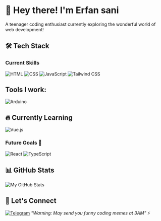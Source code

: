 



# 👋 Hey there! I'm Erfan sani
A teenager coding enthusiast currently exploring the wonderful world of web development!

## 🛠️ Tech Stack
### Current Skills
![HTML](https://skillicons.dev/icons?i=html)
![CSS](https://skillicons.dev/icons?i=css)
![JavaScript](https://skillicons.dev/icons?i=js)
![Tailwind CSS](https://skillicons.dev/icons?i=tailwind)


##  Tools I work:
![Arduino](https://skillicons.dev/icons?i=Arduino)



## 🔥 Currently Learning  
![Vue.js](https://skillicons.dev/icons?i=Vue)

### Future Goals 🚀
![React](https://skillicons.dev/icons?i=React)
![TypeScript](https://skillicons.dev/icons?i=TypeScript)

## 📊 GitHub Stats
![My GitHub Stats](https://github-readme-stats.vercel.app/api?username=erfan-sani&show_icons=true&theme=radical)

## 💬 Let's Connect
[![Telegram](https://img.shields.io/badge/Telegram-2CA5E0?style=for-the-badge&logo=telegram&logoColor=white)](https://t.me/Erfan_sani)
*"Warning: May send you funny coding memes at 3AM"* ⚡

